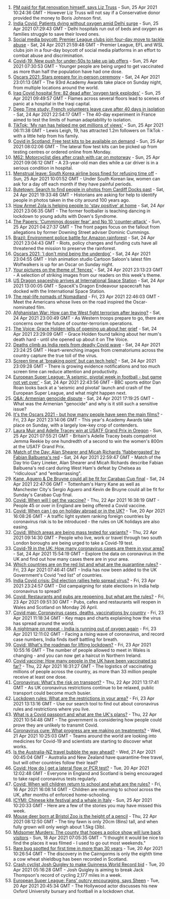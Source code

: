 1. [PM paid for flat renovation himself, says Liz Truss](https://www.bbc.co.uk/news/uk-politics-56878223) - Sun, 25 Apr 2021 10:24:36 GMT - However Liz Truss will not say if a Conservative donor provided the money to Boris Johnson first.
2. [India Covid: Patients dying without oxygen amid Delhi surge](https://www.bbc.co.uk/news/56876695) - Sun, 25 Apr 2021 07:29:43 GMT - Delhi hospitals run out of beds and oxygen as families struggle to save their loved ones.
3. [Social media boycott: Premier League clubs join four-day move to tackle abuse](https://www.bbc.co.uk/sport/football/56872469) - Sat, 24 Apr 2021 21:59:48 GMT - Premier League, EFL and WSL clubs join in a four-day boycott of social media platforms in an effort to combat abuse and discrimination.
4. [Covid-19: New push for under-50s to take up jab offers](https://www.bbc.co.uk/news/uk-56873026) - Sun, 25 Apr 2021 07:30:53 GMT - Younger people are being urged to get vaccinated as more than half the population have had one dose.
5. [Oscars 2021: Stars prepare for in-person ceremony](https://www.bbc.co.uk/news/entertainment-arts-56807445) - Sat, 24 Apr 2021 23:01:13 GMT - The 93rd Academy Awards take place on Sunday night, from multiple locations around the world.
6. [Iraq Covid hospital fire: 82 dead after 'oxygen tank explodes'](https://www.bbc.co.uk/news/world-middle-east-56875804) - Sun, 25 Apr 2021 09:49:57 GMT - Flames across several floors lead to scenes of panic at a hospital in the Iraqi capital.
7. [Deep Time study: French volunteers leave cave after 40 days in isolation](https://www.bbc.co.uk/news/world-europe-56875801) - Sat, 24 Apr 2021 22:54:17 GMT - The 40-day experiment in France aimed to test the limits of human adaptability to isolation.
8. [TikTok: 'My nan has helped me get millions of views'](https://www.bbc.co.uk/news/uk-wales-56858219) - Sun, 25 Apr 2021 06:11:38 GMT - Lewis Leigh, 19, has attracted 1.2m followers on TikTok - with a little help from his family.
9. [Covid in Scotland: Free test kits to be available on demand](https://www.bbc.co.uk/news/uk-scotland-56873137) - Sun, 25 Apr 2021 08:02:06 GMT - The lateral flow test kits can be picked up from testing centres or ordered online from Monday.
10. [M62: Motorcyclist dies after crash with car on motorway](https://www.bbc.co.uk/news/uk-england-merseyside-56878151) - Sun, 25 Apr 2021 09:06:12 GMT - A 23-year-old man dies while a car driver is in a serious condition in hospital.
11. [Menstrual leave: South Korea airline boss fined for refusing time off](https://www.bbc.co.uk/news/world-asia-56877634) - Sun, 25 Apr 2021 10:01:52 GMT - Under South Korean law, women can ask for a day off each month if they have painful periods.
12. [Butetown: Search to find people in photos from Cardiff Docks past](https://www.bbc.co.uk/news/uk-wales-56843429) - Sat, 24 Apr 2021 19:33:48 GMT - Historians are asking for help to identify people in photos taken in the city around 100 years ago.
13. [How Armel Zola is helping people to 'stay positive' at home](https://www.bbc.co.uk/news/uk-56866032) - Sat, 24 Apr 2021 23:06:35 GMT - The former footballer is teaching dancing in lockdown to young adults with Down's Syndrome.
14. [The Papers: 'Cummings dossier fear' and No 10 'counter-attack'](https://www.bbc.co.uk/news/blogs-the-papers-56875711) - Sun, 25 Apr 2021 04:27:37 GMT - The front pages focus on the fallout from allegations by former Downing Street adviser Dominic Cummings.
15. [Brazil: Environment police battle for Amazon rainforest](https://www.bbc.co.uk/news/science-environment-56847298) - Sat, 24 Apr 2021 23:04:43 GMT - Riots, policy changes and funding cuts have all threatened the mission to preserve the rainforest.
16. [Oscars 2021: 'I don't mind being the underdog'](https://www.bbc.co.uk/news/world-europe-56861890) - Sat, 24 Apr 2021 23:04:55 GMT - Irish animation studio Cartoon Saloon's latest film Wolfwalkers is up for an Oscar on Sunday night.
17. [Your pictures on the theme of 'fences'](https://www.bbc.co.uk/news/in-pictures-56861118) - Sat, 24 Apr 2021 23:13:23 GMT - A selection of striking images from our readers on this week's theme.
18. [US Dragon spaceship arrives at International Space Station](https://www.bbc.co.uk/news/science-environment-56871765) - Sat, 24 Apr 2021 13:00:05 GMT - SpaceX's Dragon Endeavour spacecraft has docked with the International Space Station.
19. [The real-life nomads of Nomadland](https://www.bbc.co.uk/news/world-us-canada-56859334) - Fri, 23 Apr 2021 22:46:03 GMT - Meet the Americans whose lives on the road inspired the Oscar-nominated film.
20. [Afghanistan War: How can the West fight terrorism after leaving?](https://www.bbc.co.uk/news/world-asia-56860781) - Sat, 24 Apr 2021 23:00:49 GMT - As Western troops prepare to go, there are concerns over the future of counter-terrorism operations.
21. [The Voice: Grace Holden tells of opening up about her grief](https://www.bbc.co.uk/news/uk-england-essex-56608101) - Sat, 24 Apr 2021 23:29:09 GMT - Grace Holden found talking about her mum's death hard - until she opened up about it on The Voice.
22. [Deaths climb as India reels from deadly Covid wave](https://www.bbc.co.uk/news/world-asia-india-56855712) - Sat, 24 Apr 2021 23:24:25 GMT - Heart-wrenching images from crematoriums across the country capture the true toll of the virus.
23. [Screen time at 'breaking point' but can tech help?](https://www.bbc.co.uk/news/technology-56838118) - Sat, 24 Apr 2021 23:09:28 GMT - There is growing evidence notifications and too much screen time can reduce attention and productivity.
24. [European Super League: 'A seismic, pivotal week in football - but game not yet over'](https://www.bbc.co.uk/sport/football/56875792) - Sat, 24 Apr 2021 22:43:56 GMT - BBC sports editor Dan Roan looks back at a 'seismic and pivotal' launch and crash of the European Super League, and what might happen next.
25. [Q&A: Armenian genocide dispute](https://www.bbc.co.uk/news/world-europe-16352745) - Sat, 24 Apr 2021 17:19:25 GMT - What was the Armenian "genocide" and why is it still such a sensitive issue?
26. [It's the Oscars 2021 - but how many people have seen the main films?](https://www.bbc.co.uk/news/entertainment-arts-56766212) - Fri, 23 Apr 2021 23:14:06 GMT - This year's Academy Awards take place on Sunday, with a largely low-key crop of contenders.
27. [Laura Muir and Adelle Tracey win at USATF Grand Prix in Oregon](https://www.bbc.co.uk/sport/athletics/56877458) - Sun, 25 Apr 2021 07:55:21 GMT - Britain's Adelle Tracey beats compatriot Jemma Reekie by one hundredth of a second to win the women's 800m at the USATF Grand Prix.
28. [Match of the Day: Alan Shearer and Micah Richards 'flabbergasted' by Fabian Balbuena's red](https://www.bbc.co.uk/sport/av/football/56875984) - Sat, 24 Apr 2021 22:59:47 GMT - Match of the Day trio Gary Lineker, Alan Shearer and Micah Richards describe Fabian Balbuena's red card during West Ham's defeat by Chelsea as "ridiculous" and "embarrassing".
29. [Kane, Aguero & De Bruyne could all be fit for Carabao Cup final](https://www.bbc.co.uk/sport/football/56790307) - Sat, 24 Apr 2021 22:47:06 GMT - Tottenham's Harry Kane as well as Manchester City's Sergio Aguero and Kevin de Bruyne could all be fit for Sunday's Carabao Cup final.
30. [Covid: When will I get the vaccine?](https://www.bbc.co.uk/news/health-55045639) - Thu, 22 Apr 2021 16:38:19 GMT - People 45 or over in England are being offered a Covid vaccine.
31. [Covid: When can I go on holiday abroad or in the UK?](https://www.bbc.co.uk/news/explainers-52646738) - Tue, 20 Apr 2021 16:08:26 GMT - A traffic light system ranking foreign countries by coronavirus risk is to be introduced - the rules on UK holidays are also easing.
32. [Covid: Which areas are being mass tested for variants?](https://www.bbc.co.uk/news/explainers-54872039) - Thu, 22 Apr 2021 09:14:30 GMT - People who live, work or travel through two south London boroughs are being urged to take a Covid-19 test.
33. [Covid-19 in the UK: How many coronavirus cases are there in your area?](https://www.bbc.co.uk/news/uk-51768274) - Sat, 24 Apr 2021 15:54:19 GMT - Explore the data on coronavirus in the UK and find out how many cases there are in your area.
34. [Which countries are on the red list and what are the quarantine rules?](https://www.bbc.co.uk/news/explainers-52544307) - Fri, 23 Apr 2021 07:46:41 GMT - India has now been added to the UK Government's Covid "red list" of countries.
35. [India Covid crisis: Did election rallies help spread virus?](https://www.bbc.co.uk/news/56858980) - Fri, 23 Apr 2021 23:24:57 GMT - Did campaigning for state elections in India help coronavirus to spread?
36. [Covid: Restaurants and pubs are reopening, but what are the rules?](https://www.bbc.co.uk/news/business-52977388) - Fri, 23 Apr 2021 09:51:30 GMT - Pubs, cafes and restaurants will reopen in Wales and Scotland on Monday 26 April.
37. [Covid map: Coronavirus cases, deaths, vaccinations by country](https://www.bbc.co.uk/news/world-51235105) - Fri, 23 Apr 2021 11:18:34 GMT - Key maps and charts explaining how the virus has spread around the world.
38. [A nightmare on repeat - India is running out of oxygen again](https://www.bbc.co.uk/news/uk-56841381) - Fri, 23 Apr 2021 12:11:02 GMT - Facing a rising wave of coronavirus, and record case numbers, India finds itself battling for breath.
39. [Covid: What's the roadmap for lifting lockdown?](https://www.bbc.co.uk/news/explainers-52530518) - Fri, 23 Apr 2021 10:55:16 GMT - The number of people allowed to meet in Wales is changing - and you can now get a haircut in Northern Ireland.
40. [Covid vaccine: How many people in the UK have been vaccinated so far?](https://www.bbc.co.uk/news/health-55274833) - Thu, 22 Apr 2021 16:31:27 GMT - The logistics of vaccinating millions of people across the country, as more than 33 million people receive at least one dose.
41. [Coronavirus: What's the risk on transport?](https://www.bbc.co.uk/news/health-51736185) - Thu, 22 Apr 2021 13:17:41 GMT - As UK coronavirus restrictions continue to be relaxed, public transport could become much busier.
42. [Lockdown rules: What are the restrictions in your area?](https://www.bbc.co.uk/news/uk-54373904) - Fri, 23 Apr 2021 13:13:16 GMT - Use our search tool to find out about coronavirus rules and restrictions where you live.
43. [What is a Covid passport and what are the UK's plans?](https://www.bbc.co.uk/news/explainers-55718553) - Thu, 22 Apr 2021 10:54:48 GMT - The government is considering how people could prove they are unlikely to transmit Covid.
44. [Coronavirus cure: What progress are we making on treatments?](https://www.bbc.co.uk/news/health-52354520) - Wed, 21 Apr 2021 10:25:03 GMT - Teams around the world are looking into medicines for Covid-19 and scientists are starting to discover what works.
45. [Is the Australia-NZ travel bubble the way ahead?](https://www.bbc.co.uk/news/business-56796943) - Wed, 21 Apr 2021 00:45:04 GMT - Australia and New Zealand have quarantine-free travel, but will other countries follow their lead?
46. [Covid: How do I get a lateral flow or PCR test?](https://www.bbc.co.uk/news/health-51943612) - Tue, 20 Apr 2021 12:02:48 GMT - Everyone in England and Scotland is being encouraged to take rapid coronavirus tests regularly.
47. [Covid: When will children return to school and what are the rules?](https://www.bbc.co.uk/news/education-51643556) - Fri, 16 Apr 2021 16:08:14 GMT - Children are returning to school across the UK, after months of enforced home-schooling.
48. [ICYMI: Chinese kite festival and a whale in Italy](https://www.bbc.co.uk/news/world-56851238) - Sun, 25 Apr 2021 10:20:33 GMT - Here are a few of the stories you may have missed this week.
49. [Mouse deer born at Bristol Zoo is the height of a pencil](https://www.bbc.co.uk/news/uk-england-bristol-56841632) - Thu, 22 Apr 2021 08:12:50 GMT - The tiny fawn is only 20cm (8ins) tall, and when fully grown will only weigh about 1.5kg (3lb).
50. [Midsomer Murders: The county that hopes a police show will lure back visitors](https://www.bbc.co.uk/news/uk-england-beds-bucks-herts-56195950) - Sun, 18 Apr 2021 07:05:35 GMT - "I thought it would be nice to find the places it was filmed - I used to go out most weekends."
51. [Rare bug spotted for first time in more than 30 years](https://www.bbc.co.uk/news/uk-scotland-highlands-islands-56814446) - Tue, 20 Apr 2021 10:26:54 GMT - The discovery in the Cairngorms is only the eighth time a cow wheat shieldbug has been recorded in Scotland.
52. [Crash cyclist Josh Quigley to make Guinness World Record bid](https://www.bbc.co.uk/news/uk-scotland-56802796) - Tue, 20 Apr 2021 05:16:28 GMT - Josh Quigley is aiming to break Jack Thompson's record of cycling 2,177 miles in a week.
53. [European Super League: Fans' outcry encouraging, says Sheen](https://www.bbc.co.uk/news/uk-wales-56819751) - Tue, 20 Apr 2021 20:45:34 GMT - The Hollywood actor discusses his new Oxford University bursary and football in a lockdown chat.
